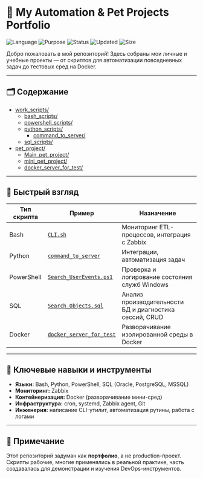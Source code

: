 # 🧠 My Automation & Pet Projects Portfolio

![Language](https://img.shields.io/badge/language-Bash%2C%20Python%2C%20SQL%2C%20Dockerfile-blue)
![Purpose](https://img.shields.io/badge/type-Portfolio-important)
![Status](https://img.shields.io/badge/status-Demo-lightgrey)
![Updated](https://img.shields.io/github/last-commit/Markovskoy/Repo)
![Size](https://img.shields.io/github/repo-size/Markovskoy/Repo)

Добро пожаловать в мой репозиторий! 
Здесь собраны мои личные и учебные проекты — от скриптов для автоматизации повседневных задач до тестовых сред на Docker.

---

## 🗂️ Содержание

- [work_scripts/](work_scripts/)
  - [bash_scripts/](work_scripts/bash_scripts/)
  - [powershell_scripts/](work_scripts/powershell_scripts/)
  - [python_scripts/](work_scripts/python_scripts/)
    - [command_to_server/](work_scripts/python_scripts/command_to_server/)
  - [sql_scripts/](work_scripts/sql_scripts/)
- [pet_project/](pet_project/)
  - [Main_pet_project/](pet_project/Main_pet_project/)
  - [mini_pet_project/](pet_project/mini_pet_project/)
  - [docker_server_for_test/](pet_project/docker_server_for_test/)



---

## 🚀 Быстрый взгляд

| Тип скрипта | Пример                              | Назначение                                             |
|-------------|-------------------------------------|--------------------------------------------------------|
| Bash        | [`CLI.sh`](work_scripts/bash_scripts/CLI.sh) | Мониторинг ETL-процессов, интеграция с Zabbix          |
| Python      | [`command_to_server`](work_scripts/python_scripts/command_to_server/) | Интеграции, автоматизация задач                        |
| PowerShell  | [`Search_UserEvents.ps1`](work_scripts/powershell_scripts/Search_UserEvents.ps1) | Проверка и логирование состояния служб Windows         |
| SQL         | [`Search_Objects.sql`](work_scripts/sql_scripts/Search_Objects.sql) | Анализ производительности БД и диагностика сессий, CRUD      |
| Docker      | [`docker_server_for_test`](work_scripts/python_scripts/docker_server_for_test/) | Разворачивание изолированной среды в Docker            |


---

## 🎯 Ключевые навыки и инструменты

- **Языки:** Bash, Python, PowerShell, SQL (Oracle, PostgreSQL, MSSQL)
- **Мониторинг:** Zabbix
- **Контейнеризация:** Docker (разворачивание мини-сред)
- **Инфраструктура:** cron, systemd, Zabbix agent, Git
- **Инженерия:** написание CLI-утилит, автоматизация рутины, работа с логами

---

## 📝 Примечание

Этот репозиторий задуман как **портфолио**, а не production-проект. 
Скрипты рабочие, многие применялись в реальной практике, часть создавалась для демонстрации и изучения DevOps-инструментов.
